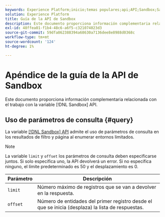```yaml
---
keywords: Experience Platform;inicio;temas populares;api;API;Sandbox;Sandbox;Sandboxes;Sandboxes
solution: Experience Platform
title: Guía de la API de Sandbox
description: Este documento proporciona información complementaria relacionada con el trabajo con la API de espacio aislado.
exl-id: 48ffea01-f1b4-48c6-a6f5-c321074023d3
source-git-commit: 59dfa862388394a68630a7136dee8e8988d0368c
workflow-type: tm+mt
source-wordcount: '124'
ht-degree: 1%

---
```


# Apéndice de la guía de la API de Sandbox

Este documento proporciona información complementaria relacionada con el trabajo con la variable [!DNL Sandbox] API.

## Uso de parámetros de consulta {#query}

La variable [[!DNL Sandbox] API](https://www.adobe.io/experience-platform-apis/references/sandbox) admite el uso de parámetros de consulta en los resultados de filtro y página al enumerar entornos limitados.

>[!NOTE]
>
>La variable `limit` y `offset` los parámetros de consulta deben especificarse juntos. Si solo especifica uno, la API devolverá un error. Si no especifica ninguno, el límite predeterminado es 50 y el desplazamiento es 0.

| Parámetro | Descripción |
| --- | --- |
| `limit` | Número máximo de registros que se van a devolver en la respuesta. |
| `offset` | Número de entidades del primer registro desde el que se inicia (desplaza) la lista de respuestas. |

